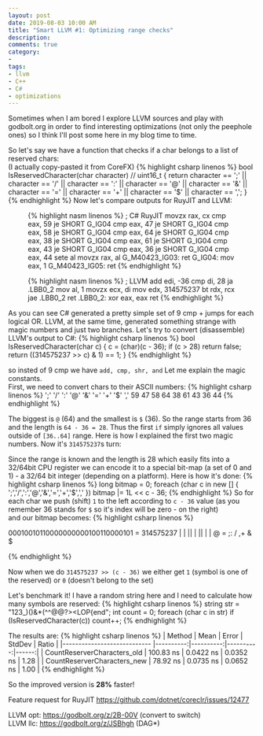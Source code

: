 ```yaml
---
layout: post
date: 2019-08-03 10:00 AM
title: "Smart LLVM #1: Optimizing range checks"
description: 
comments: true
category: 
-
tags:
- llvm
- C++
- C#
- optimizations
---
```


Sometimes when I am bored I explore LLVM sources and play with godbolt.org in order to find interesting optimizations (not only the peephole ones) so I think I'll post some here in my blog time to time. 

So let's say we have a function that checks if a char belongs to a list of reserved chars:  
(I actually copy-pasted it from CoreFX)
{% highlight csharp linenos %}
bool IsReservedCharacter(char character) // uint16_t
{
    return character == ';'
        || character == '/'
        || character == ':'
        || character == '@'
        || character == '&'
        || character == '='
        || character == '+'
        || character == '$'
        || character == ',';
}
{% endhighlight %}
Now let's compare outputs for RuyJIT and LLVM:
<!--more-->

<figure class="alignleft">
{% highlight nasm linenos %}
; C# RuyJIT
  movzx    rax, cx
  cmp      eax, 59
  je       SHORT G_IG04
  cmp      eax, 47
  je       SHORT G_IG04
  cmp      eax, 58
  je       SHORT G_IG04
  cmp      eax, 64
  je       SHORT G_IG04
  cmp      eax, 38
  je       SHORT G_IG04
  cmp      eax, 61
  je       SHORT G_IG04
  cmp      eax, 43
  je       SHORT G_IG04
  cmp      eax, 36
  je       SHORT G_IG04 
  cmp      eax, 44
  sete     al
  movzx    rax, al
G_M40423_IG03:
  ret      
G_IG04:
  mov      eax, 1
G_M40423_IG05:
  ret
{% endhighlight %}
</figure>

<figure class="alignleft">
{% highlight nasm linenos %}
; LLVM
  add edi, -36
  cmp di, 28
  ja .LBB0_2
  mov al, 1
  movzx ecx, di
  mov edx, 314575237   
  bt rdx, rcx
  jae .LBB0_2
  ret
.LBB0_2:
  xor eax, eax
  ret
{% endhighlight %}
</figure>
<figure class="aligncenter">
</figure>

As you can see C# generated a pretty simple set of 9 cmp + jumps for each logical OR. LLVM, at the same time, generated something strange with magic numbers and just two branches. Let's try to convert (disassemble) LLVM's output to C#:
{% highlight csharp linenos %}
bool IsReservedCharacter(char c)
{
    c = (char)(c - 36);
    if (c > 28)
        return false;
    return ((314575237 >> c) & 1) == 1;
}
{% endhighlight %}

so insted of 9 cmp we have `add, cmp, shr, and`
Let me explain the magic constants.  
First, we need to convert chars to their ASCII numbers:
{% highlight csharp linenos %}
';' '/' ':' '@' '&' '=' '+' '$' ','
59  47  58  64  38  61  43  36  44
{% endhighlight %}

The biggest is `@` (64) and the smallest is `$` (36). So the range starts from 36 and the length is `64 - 36 = 28`. Thus the first `if` simply ignores all values outside of `[36..64]` range. Here is how I explained the first two magic numbers. Now it's `314575237`s turn:

Since the range is known and the length is 28 which easily fits into a 32/64bit CPU register we can encode it to a special bit-map (a set of 0 and 1) - a 32/64 bit integer (depending on a platform).
Here is how it's done:
{% highlight csharp linenos %}
long bitmap = 0;
foreach (char c in new [] { ';','/',':','@','&','=','+','$',',' })
    bitmap |= 1L << c - 36;
{% endhighlight %}
So for each char we push (shift) `1` to the left according to `c - 36` value (as you remember 36 stands for `$` so it's index will be zero - on the right)  
and our bitmap becomes:
{% highlight csharp linenos %}
  
00010010110000000000100110000101 = 314575237
   |  | ||          |  ||    | |
   @  = ;:          /  ,+    & $
  
{% endhighlight %}

Now when we do `314575237 >> (c - 36)` we either get `1` (symbol is one of the reserved) or `0` (doesn't belong to the set)

Let's benchmark it! I have a random string here and I need to calculate how many symbols are reserved:
{% highlight csharp linenos %}
string str = "123_)()&*(^^@@$%!*&*()@*(%(+)@_+*(&^%$?><LOP{end";
int count = 0;
foreach (char c in str)
    if (IsReservedCharacter(c))
        count++;
{% endhighlight %}

The results are:
{% highlight csharp linenos %}
|                      Method |      Mean |     Error |    StdDev | Ratio |
|---------------------------- |----------:|----------:|----------:|------:|
| CountReserverCharacters_old | 100.83 ns | 0.0422 ns | 0.0352 ns |  1.28 |
| CountReserverCharacters_new |  78.92 ns | 0.0735 ns | 0.0652 ns |  1.00 |
{% endhighlight %}

So the improved version is **28%** faster!
  
Feature request for RuyJIT https://github.com/dotnet/coreclr/issues/12477

LLVM opt: https://godbolt.org/z/2B-00V (convert to switch)  
LLVM llc: https://godbolt.org/z/JSBhgh (DAG*)  
